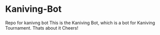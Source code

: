 # Kaniving-Bot
Repo for kanivng bot
This is the Kaniving Bot, which is a bot for Kaniving Tournament. Thats about it
Cheers!
